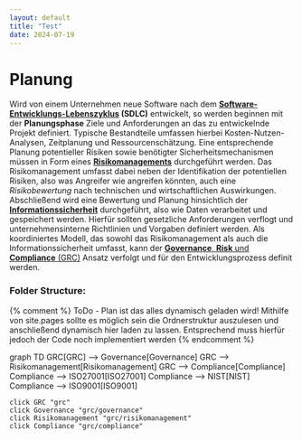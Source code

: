 ```yaml
---
layout: default
title: "Test"
date: 2024-07-19
---
```


# Planung
Wird von einem Unternehmen neue Software nach dem **[Software-Entwicklungs-Lebenszyklus](/pages/...) (SDLC)** entwickelt, so werden beginnen mit der **Planungsphase** Ziele und Anforderungen an das zu entwickelnde Projekt definiert. Typische Bestandteile umfassen hierbei Kosten-Nutzen-Analysen, Zeitplanung und Ressourcenschätzung. 
Eine entsprechende Planung potentieller Risiken sowie benötigter Sicherheitsmechanismen müssen in Form eines [**Risikomanagements**](/pages/risikomanagemt/)  durchgeführt werden. Das Risikomanagement umfasst dabei neben der Identifikation der potentiellen Risiken, also was Angreifer wie angreifen könnten, auch eine *Risikobewertung* nach technischen und wirtschaftlichen Auswirkungen. 
Abschließend wird eine Bewertung und Planung hinsichtlich der [**Informationssicherheit**](/pages) durchgeführt, also wie Daten verarbeitet und gespeichert werden. Hierfür sollten gesetzliche Anforderungen verflogt und unternehmensinterne Richtlinien und Vorgaben definiert werden. 
Als koordiniertes Modell, das sowohl das Risikomanagement als auch die Informationssicherheit umfasst, kann der [**Governance**, **Risk** und **Compliance** (GRC)](/pages/...) Ansatz verfolgt und für den Entwicklungsprozess definit werden. 



### Folder Structure: 

<script type="module">
    import mermaid from 'https://cdn.jsdelivr.net/npm/mermaid@10/dist/mermaid.esm.min.mjs';
    mermaid.initialize({ startOnLoad: true });
</script>


{% comment %} 
ToDo - Plan ist das alles dynamisch geladen wird! 
Mithilfe von site.pages sollte es möglich sein die Ordnerstruktur auszulesen und anschließend dynamisch hier laden zu lassen. 
Entsprechend muss hierfür jedoch der Code noch implementiert werden
{% endcomment %}

<div class="mermaid">
    graph TD
    GRC[GRC] --> Governance[Governance]
    GRC --> Risikomanagement[Risikomanagement]
    GRC --> Compliance[Compliance]
    Compliance --> ISO27001[ISO27001]
    Compliance --> NIST[NIST]
    Compliance --> ISO9001[ISO9001]

    click GRC "grc"
    click Governance "grc/governance"
    click Risikomanagement "grc/risikomanagement"
    click Compliance "grc/compliance"
</div>